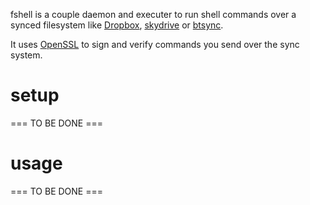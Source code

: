 fshell is a couple daemon and executer to run shell commands over
a synced filesystem like [Dropbox](http://www.dropbox.com),
[skydrive](http://onedrive.com/) or
[btsync](http://www.bittorrent.com/sync).

It uses [OpenSSL](https://www.openssl.org/) to sign and verify commands
you send over the sync system.

# setup

=== TO BE DONE ===

# usage

=== TO BE DONE ===

